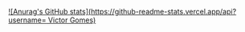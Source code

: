 [![Anurag's GitHub stats](https://github-readme-stats.vercel.app/api?username= Victor Gomes)](https://github.com/anuraghazra/github-readme-stats)
